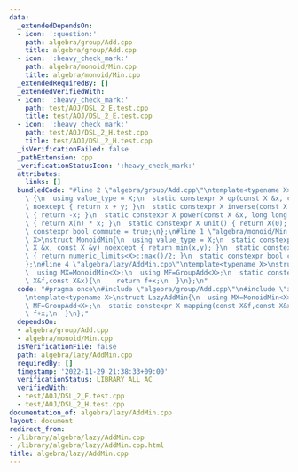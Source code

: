 ```yaml
---
data:
  _extendedDependsOn:
  - icon: ':question:'
    path: algebra/group/Add.cpp
    title: algebra/group/Add.cpp
  - icon: ':heavy_check_mark:'
    path: algebra/monoid/Min.cpp
    title: algebra/monoid/Min.cpp
  _extendedRequiredBy: []
  _extendedVerifiedWith:
  - icon: ':heavy_check_mark:'
    path: test/AOJ/DSL_2_E.test.cpp
    title: test/AOJ/DSL_2_E.test.cpp
  - icon: ':heavy_check_mark:'
    path: test/AOJ/DSL_2_H.test.cpp
    title: test/AOJ/DSL_2_H.test.cpp
  _isVerificationFailed: false
  _pathExtension: cpp
  _verificationStatusIcon: ':heavy_check_mark:'
  attributes:
    links: []
  bundledCode: "#line 2 \"algebra/group/Add.cpp\"\ntemplate<typename X>\nstruct GroupAdd\
    \ {\n  using value_type = X;\n  static constexpr X op(const X &x, const X &y)\
    \ noexcept { return x + y; }\n  static constexpr X inverse(const X &x) noexcept\
    \ { return -x; }\n  static constexpr X power(const X &x, long long n) noexcept\
    \ { return X(n) * x; }\n  static constexpr X unit() { return X(0); }\n  static\
    \ constexpr bool commute = true;\n};\n#line 1 \"algebra/monoid/Min.cpp\"\ntemplate<typename\
    \ X>\nstruct MonoidMin{\n  using value_type = X;\n  static constexpr X op(const\
    \ X &x, const X &y) noexcept { return min(x,y); }\n  static constexpr X unit()\
    \ { return numeric_limits<X>::max()/2; }\n  static constexpr bool commute = true;\n\
    };\n#line 4 \"algebra/lazy/AddMin.cpp\"\ntemplate<typename X>\nstruct LazyAddMin{\n\
    \  using MX=MonoidMin<X>;\n  using MF=GroupAdd<X>;\n  static constexpr X mapping(const\
    \ X&f,const X&x){\n    return f+x;\n  }\n};\n"
  code: "#pragma once\n#include \"algebra/group/Add.cpp\"\n#include \"algebra/monoid/Min.cpp\"\
    \ntemplate<typename X>\nstruct LazyAddMin{\n  using MX=MonoidMin<X>;\n  using\
    \ MF=GroupAdd<X>;\n  static constexpr X mapping(const X&f,const X&x){\n    return\
    \ f+x;\n  }\n};"
  dependsOn:
  - algebra/group/Add.cpp
  - algebra/monoid/Min.cpp
  isVerificationFile: false
  path: algebra/lazy/AddMin.cpp
  requiredBy: []
  timestamp: '2022-11-29 21:38:33+09:00'
  verificationStatus: LIBRARY_ALL_AC
  verifiedWith:
  - test/AOJ/DSL_2_E.test.cpp
  - test/AOJ/DSL_2_H.test.cpp
documentation_of: algebra/lazy/AddMin.cpp
layout: document
redirect_from:
- /library/algebra/lazy/AddMin.cpp
- /library/algebra/lazy/AddMin.cpp.html
title: algebra/lazy/AddMin.cpp
---
```

